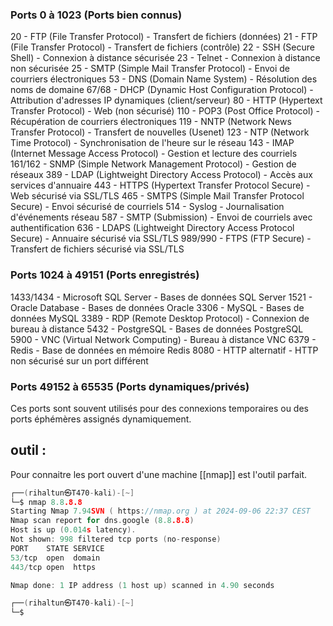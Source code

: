 
### Ports 0 à 1023 (Ports bien connus)

20 - FTP (File Transfer Protocol) - Transfert de fichiers (données)
21 - FTP (File Transfer Protocol) - Transfert de fichiers (contrôle)
22 - SSH (Secure Shell) - Connexion à distance sécurisée
23 - Telnet - Connexion à distance non sécurisée
25 - SMTP (Simple Mail Transfer Protocol) - Envoi de courriers électroniques
53 - DNS (Domain Name System) - Résolution des noms de domaine
67/68 - DHCP (Dynamic Host Configuration Protocol) - Attribution d'adresses IP dynamiques (client/serveur)
80 - HTTP (Hypertext Transfer Protocol) - Web (non sécurisé)
110 - POP3 (Post Office Protocol) - Récupération de courriers électroniques
119 - NNTP (Network News Transfer Protocol) - Transfert de nouvelles (Usenet)
123 - NTP (Network Time Protocol) - Synchronisation de l'heure sur le réseau
143 - IMAP (Internet Message Access Protocol) - Gestion et lecture des courriels
161/162 - SNMP (Simple Network Management Protocol) - Gestion de réseaux
389 - LDAP (Lightweight Directory Access Protocol) - Accès aux services d'annuaire
443 - HTTPS (Hypertext Transfer Protocol Secure) - Web sécurisé via SSL/TLS
465 - SMTPS (Simple Mail Transfer Protocol Secure) - Envoi sécurisé de courriels
514 - Syslog - Journalisation d'événements réseau
587 - SMTP (Submission) - Envoi de courriels avec authentification
636 - LDAPS (Lightweight Directory Access Protocol Secure) - Annuaire sécurisé via SSL/TLS
989/990 - FTPS (FTP Secure) - Transfert de fichiers sécurisé via SSL/TLS

### Ports 1024 à 49151 (Ports enregistrés)

1433/1434 - Microsoft SQL Server - Bases de données SQL Server
1521 - Oracle Database - Bases de données Oracle
3306 - MySQL - Bases de données MySQL
3389 - RDP (Remote Desktop Protocol) - Connexion de bureau à distance
5432 - PostgreSQL - Bases de données PostgreSQL
5900 - VNC (Virtual Network Computing) - Bureau à distance VNC
6379 - Redis - Base de données en mémoire Redis
8080 - HTTP alternatif - HTTP non sécurisé sur un port différent

### Ports 49152 à 65535 (Ports dynamiques/privés)

Ces ports sont souvent utilisés pour des connexions temporaires ou des ports éphémères assignés dynamiquement.


## outil :

Pour connaitre les port ouvert d'une machine [[nmap]] est l'outil parfait.

```c
┌──(rihaltun㉿T470-kali)-[~]
└─$ nmap 8.8.8.8             
Starting Nmap 7.94SVN ( https://nmap.org ) at 2024-09-06 22:37 CEST
Nmap scan report for dns.google (8.8.8.8)
Host is up (0.014s latency).
Not shown: 998 filtered tcp ports (no-response)
PORT    STATE SERVICE
53/tcp  open  domain
443/tcp open  https

Nmap done: 1 IP address (1 host up) scanned in 4.90 seconds

┌──(rihaltun㉿T470-kali)-[~]
└─$ 
```


